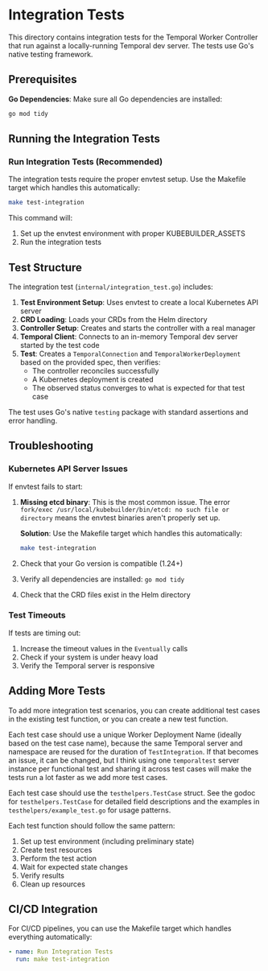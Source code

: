 # Integration Tests

This directory contains integration tests for the Temporal Worker Controller that run against a locally-running Temporal dev server. The tests use Go's native testing framework.

## Prerequisites

**Go Dependencies**: Make sure all Go dependencies are installed:

```bash
go mod tidy
```

## Running the Integration Tests

### Run Integration Tests (Recommended)

The integration tests require the proper envtest setup. Use the Makefile target which handles this automatically:

```bash
make test-integration
```

This command will:
1. Set up the envtest environment with proper KUBEBUILDER_ASSETS
2. Run the integration tests

## Test Structure

The integration test (`internal/integration_test.go`) includes:

1. **Test Environment Setup**: Uses envtest to create a local Kubernetes API server
2. **CRD Loading**: Loads your CRDs from the Helm directory
3. **Controller Setup**: Creates and starts the controller with a real manager
4. **Temporal Client**: Connects to an in-memory Temporal dev server started by the test code
5. **Test**: Creates a `TemporalConnection` and `TemporalWorkerDeployment` based on the provided spec, then verifies:
   - The controller reconciles successfully
   - A Kubernetes deployment is created
   - The observed status converges to what is expected for that test case

The test uses Go's native `testing` package with standard assertions and error handling.

## Troubleshooting

### Kubernetes API Server Issues

If envtest fails to start:

1. **Missing etcd binary**: This is the most common issue. The error `fork/exec /usr/local/kubebuilder/bin/etcd: no such file or directory` means the envtest binaries aren't properly set up.
   
   **Solution**: Use the Makefile target which handles this automatically:
   ```bash
   make test-integration
   ```

2. Check that your Go version is compatible (1.24+)
3. Verify all dependencies are installed: `go mod tidy`
4. Check that the CRD files exist in the Helm directory

### Test Timeouts

If tests are timing out:

1. Increase the timeout values in the `Eventually` calls
2. Check if your system is under heavy load
3. Verify the Temporal server is responsive

## Adding More Tests

To add more integration test scenarios, you can create additional test cases in the existing test function,
or you can create a new test function.

Each test case should use a unique Worker Deployment Name (ideally based on the test case name), because
the same Temporal server and namespace are reused for the duration of `TestIntegration`.
If that becomes an issue, it can be changed, but I think using one `temporaltest` server instance per
functional test and sharing it across test cases will make the tests run a lot faster as we add more 
test cases.

Each test case should use the `testhelpers.TestCase` struct. See the godoc for `testhelpers.TestCase` for detailed field descriptions and the examples in `testhelpers/example_test.go` for usage patterns.

Each test function should follow the same pattern:
1. Set up test environment (including preliminary state)
2. Create test resources
3. Perform the test action
4. Wait for expected state changes
5. Verify results
6. Clean up resources

## CI/CD Integration

For CI/CD pipelines, you can use the Makefile target which handles everything automatically:

```yaml
- name: Run Integration Tests
  run: make test-integration
```